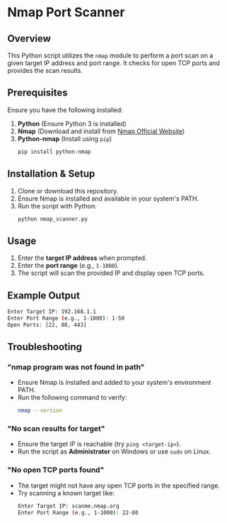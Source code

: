 # Nmap Port Scanner

## Overview
This Python script utilizes the `nmap` module to perform a port scan on a given target IP address and port range. It checks for open TCP ports and provides the scan results.

## Prerequisites
Ensure you have the following installed:

1. **Python** (Ensure Python 3 is installed)
2. **Nmap** (Download and install from [Nmap Official Website](https://nmap.org/download.html))
3. **Python-nmap** (Install using `pip`)
   ```sh
   pip install python-nmap
   ```

## Installation & Setup
1. Clone or download this repository.
2. Ensure Nmap is installed and available in your system's PATH.
3. Run the script with Python:
   ```sh
   python nmap_scanner.py
   ```

## Usage
1. Enter the **target IP address** when prompted.
2. Enter the **port range** (e.g., `1-1000`).
3. The script will scan the provided IP and display open TCP ports.

## Example Output
```sh
Enter Target IP: 192.168.1.1
Enter Port Range (e.g., 1-1000): 1-50
Open Ports: [22, 80, 443]
```

## Troubleshooting
### "nmap program was not found in path"
- Ensure Nmap is installed and added to your system's environment PATH.
- Run the following command to verify:
  ```sh
  nmap --version
  ```

### "No scan results for target"
- Ensure the target IP is reachable (try `ping <target-ip>`).
- Run the script as **Administrator** on Windows or use `sudo` on Linux.

### "No open TCP ports found"
- The target might not have any open TCP ports in the specified range.
- Try scanning a known target like:
  ```sh
  Enter Target IP: scanme.nmap.org
  Enter Port Range (e.g., 1-1000): 22-80
  ```


